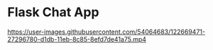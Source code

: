 # Flask Chat App

https://user-images.githubusercontent.com/54064683/122669471-27296780-d1db-11eb-8c85-8efd7de41a75.mp4
